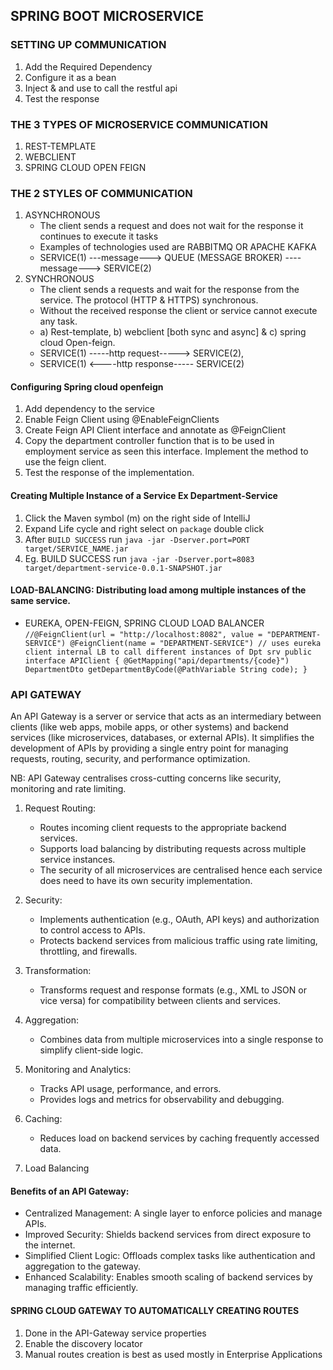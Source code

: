 ## SPRING BOOT MICROSERVICE 

### SETTING UP COMMUNICATION
1. Add the Required Dependency
2. Configure it as a bean 
3. Inject & and use to call the restful api
4. Test the response 

### THE 3 TYPES OF MICROSERVICE COMMUNICATION 
1. REST-TEMPLATE 
2. WEBCLIENT
3. SPRING CLOUD OPEN FEIGN 

### THE 2 STYLES OF COMMUNICATION
1. ASYNCHRONOUS 
    - The client sends a request and does not wait for the response it continues to execute it tasks
    - Examples of technologies used are RABBITMQ OR APACHE KAFKA
    - SERVICE(1) ---message---> QUEUE (MESSAGE BROKER) ----message---> SERVICE(2)
2. SYNCHRONOUS 
    - The client sends a requests and wait for the response from the service. The protocol (HTTP & HTTPS) synchronous.
    - Without the received response the client or service cannot execute any  task.
    - a) Rest-template, b) webclient [both sync and async] & c) spring cloud Open-feign.
    - SERVICE(1) -----http request-----> SERVICE(2),  
    - SERVICE(1) <----http response----- SERVICE(2)

#### Configuring Spring cloud openfeign
1. Add dependency to the service
2. Enable Feign Client using @EnableFeignClients
3. Create Feign API Client interface and annotate as @FeignClient
4. Copy the department controller function that is to be used in employment service as seen this interface. Implement the method to use the feign client.
5. Test the response of the implementation.

#### Creating Multiple Instance of a Service Ex Department-Service
1. Click the Maven symbol (m) on the right side of IntelliJ
2. Expand Life cycle and right select on `package` double click
3. After `BUILD SUCCESS` run `java -jar -Dserver.port=PORT target/SERVICE_NAME.jar`
4. Eg. BUILD SUCCESS run `java -jar -Dserver.port=8083 target/department-service-0.0.1-SNAPSHOT.jar` 

#### LOAD-BALANCING: Distributing load among multiple instances of the same service.
- EUREKA, OPEN-FEIGN, SPRING CLOUD LOAD BALANCER
`//@FeignClient(url = "http://localhost:8082", value = "DEPARTMENT-SERVICE")
  @FeignClient(name = "DEPARTMENT-SERVICE") // uses eureka client internal LB to call different instances of Dpt srv
public interface APIClient {
    @GetMapping("api/departments/{code}")
    DepartmentDto getDepartmentByCode(@PathVariable String code);
}`

### API GATEWAY 
An API Gateway is a server or service that acts as an intermediary between clients 
(like web apps, mobile apps, or other systems) and backend services (like microservices, databases, or external APIs). 
It simplifies the development of APIs by providing a single entry point for managing requests, routing, security, 
and performance optimization.

NB: API Gateway centralises cross-cutting concerns like security, monitoring and rate limiting.

1. Request Routing:
   - Routes incoming client requests to the appropriate backend services. 
   - Supports load balancing by distributing requests across multiple service instances.
   - The security of all microservices are centralised hence each service does need to have its own security implementation.

2. Security:
   - Implements authentication (e.g., OAuth, API keys) and authorization to control access to APIs. 
   - Protects backend services from malicious traffic using rate limiting, throttling, and firewalls.

3. Transformation:
   - Transforms request and response formats (e.g., XML to JSON or vice versa) for compatibility between clients and services.

4. Aggregation:
   - Combines data from multiple microservices into a single response to simplify client-side logic.

5. Monitoring and Analytics:
    - Tracks API usage, performance, and errors. 
    - Provides logs and metrics for observability and debugging.

6. Caching:
   - Reduces load on backend services by caching frequently accessed data.

7. Load Balancing 

#### Benefits of an API Gateway:
- Centralized Management: A single layer to enforce policies and manage APIs.
- Improved Security: Shields backend services from direct exposure to the internet.
- Simplified Client Logic: Offloads complex tasks like authentication and aggregation to the gateway.
- Enhanced Scalability: Enables smooth scaling of backend services by managing traffic efficiently.

#### SPRING CLOUD GATEWAY TO AUTOMATICALLY CREATING ROUTES 
1. Done in the API-Gateway service properties
2. Enable the discovery locator 
3. Manual routes creation is best as used mostly in Enterprise Applications